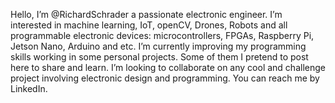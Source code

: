 Hello, I’m @RichardSchrader a passionate electronic engineer.
I’m interested in machine learning, IoT, openCV, Drones, Robots and all programmable electronic devices: microcontrollers, FPGAs, Raspberry Pi, Jetson Nano, Arduino and etc.
I’m currently improving my programming skills working in some personal projects. Some of them I pretend to post here to share and learn.
I’m looking to collaborate on any cool and challenge project involving electronic design and programming.
You can reach me by LinkedIn.

<!---
RichardSchrader/RichardSchrader is a ✨ special ✨ repository because its `README.md` (this file) appears on your GitHub profile.
You can click the Preview link to take a look at your changes.
--->
